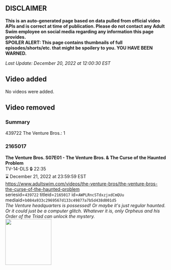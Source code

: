 ## DISCLAIMER
**This is an auto-generated page based on data pulled from official video APIs and is correct at time of publication. Please do not contact any Adult Swim employee on social media regarding any information this page provides.**  
**SPOILER ALERT: This page contains thumbnails of full episodes/shorts/etc. that might be spoilery to you. YOU HAVE BEEN WARNED.**  

_Last Update: December 20, 2022 at 12:00:30 EST_
## Video added
No videos were added.  
## Video removed
### Summary
439722 The Venture Bros.: 1  
### 2165017
**The Venture Bros. S07E01 - The Venture Bros. & The Curse of the Haunted Problem**  
TV-14-DLS 🔒 22:35  
⌛ December 21, 2022 at 23:59:59 EST  
https://www.adultswim.com/videos/the-venture-bros/the-venture-bros-the-curse-of-the-haunted-problem  
seriesid=`439722` titleid=`2165017` id=`AWPLRncSTdxzjxdCmQUu` mediaid=`b084a933c2969567d133c49877a7b5d438d001d5`  
_The Venture headquarters is possessed! Or maybe it's just regular haunted. Or it could just be a computer glitch. Whatever it is, only Orpheus and his Order of the Triad can unlock the mystery._  
<a href="https://i.cdn.turner.com/adultswim/big/image-upload/thumbnails/thumb-2_image-153323590772516.jpg"><img src="https://i.cdn.turner.com/adultswim/big/image-upload/thumbnails/thumb-2_image-153323590772516.jpg" height="144px" /></a>

